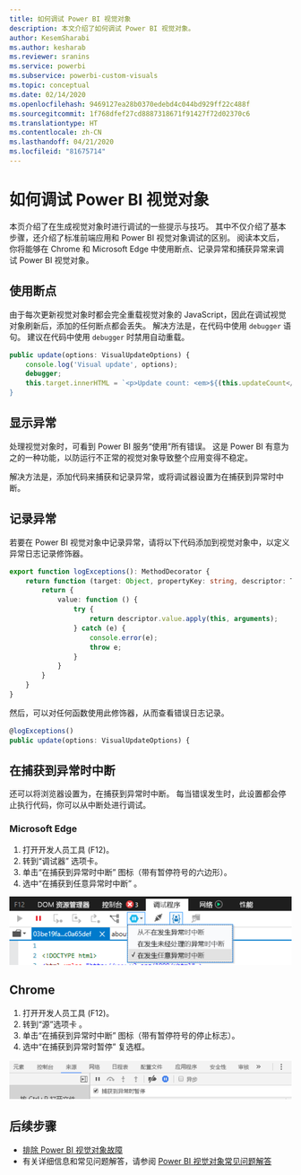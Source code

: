 ```yaml
---
title: 如何调试 Power BI 视觉对象
description: 本文介绍了如何调试 Power BI 视觉对象。
author: KesemSharabi
ms.author: kesharab
ms.reviewer: sranins
ms.service: powerbi
ms.subservice: powerbi-custom-visuals
ms.topic: conceptual
ms.date: 02/14/2020
ms.openlocfilehash: 9469127ea28b0370edebd4c044bd929ff22c488f
ms.sourcegitcommit: 1f768dfef27cd8887318671f91427f72d02370c6
ms.translationtype: HT
ms.contentlocale: zh-CN
ms.lasthandoff: 04/21/2020
ms.locfileid: "81675714"
---
```

# <a name="how-to-debug-power-bi-visuals"></a>如何调试 Power BI 视觉对象

本页介绍了在生成视觉对象时进行调试的一些提示与技巧。 其中不仅介绍了基本步骤，还介绍了标准前端应用和 Power BI 视觉对象调试的区别。
阅读本文后，你将能够在 Chrome 和 Microsoft Edge 中使用断点、记录异常和捕获异常来调试 Power BI 视觉对象。

## <a name="using-breakpoints"></a>使用断点

由于每次更新视觉对象时都会完全重载视觉对象的 JavaScript，因此在调试视觉对象刷新后，添加的任何断点都会丢失。 解决方法是，在代码中使用 `debugger` 语句。 建议在代码中使用 `debugger` 时禁用自动重载。

```typescript
public update(options: VisualUpdateOptions) {
    console.log('Visual update', options);
    debugger;
    this.target.innerHTML = `<p>Update count: <em>${(this.updateCount</em></p>`;
}
```


## <a name="showing-exceptions"></a>显示异常

处理视觉对象时，可看到 Power BI 服务“使用”所有错误。 这是 Power BI 有意为之的一种功能，以防运行不正常的视觉对象导致整个应用变得不稳定。

解决方法是，添加代码来捕获和记录异常，或将调试器设置为在捕获到异常时中断。


## <a name="log-exceptions"></a>记录异常

若要在 Power BI 视觉对象中记录异常，请将以下代码添加到视觉对象中，以定义异常日志记录修饰器。

```typescript
export function logExceptions(): MethodDecorator {
    return function (target: Object, propertyKey: string, descriptor: TypedPropertyDescriptor<any>): TypedPropertyDescriptor<any> {
        return {
            value: function () {
                try {
                    return descriptor.value.apply(this, arguments);
                } catch (e) {
                    console.error(e);
                    throw e;
                }
            }
        }
    }
}
```
然后，可以对任何函数使用此修饰器，从而查看错误日志记录。

```typescript
@logExceptions()
public update(options: VisualUpdateOptions) {
```

## <a name="break-on-exceptions"></a>在捕获到异常时中断

还可以将浏览器设置为，在捕获到异常时中断。 每当错误发生时，此设置都会停止执行代码，你可以从中断处进行调试。

### <a name="edge"></a>Microsoft Edge

1. 打开开发人员工具 (F12)。
2. 转到“调试器”  选项卡。
3. 单击“在捕获到异常时中断”  图标（带有暂停符号的六边形）。
4. 选中“在捕获到任意异常时中断”  。

![数据角色字段](media/visuals-how-to-debug/how-to-debug-edge.png)

## <a name="chrome"></a>Chrome

1. 打开开发人员工具 (F12)。
2. 转到“源”选项卡  。
3. 单击“在捕获到异常时中断”  图标（带有暂停符号的停止标志）。
4. 选中“在捕获到异常时暂停”  复选框。

![数据角色字段](media/visuals-how-to-debug/how-to-debug-chrome.png)

## <a name="next-steps"></a>后续步骤
* [排除 Power BI 视觉对象故障](power-bi-custom-visuals-troubleshoot.md)
* 有关详细信息和常见问题解答，请参阅 [Power BI 视觉对象常见问题解答](power-bi-custom-visuals-faq.md#organizational-power-bi-visuals)
